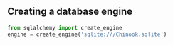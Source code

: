 ## Creating a database engine

```python
from sqlalchemy import create_engine
engine = create_engine('sqlite:///Chinook.sqlite')
```





